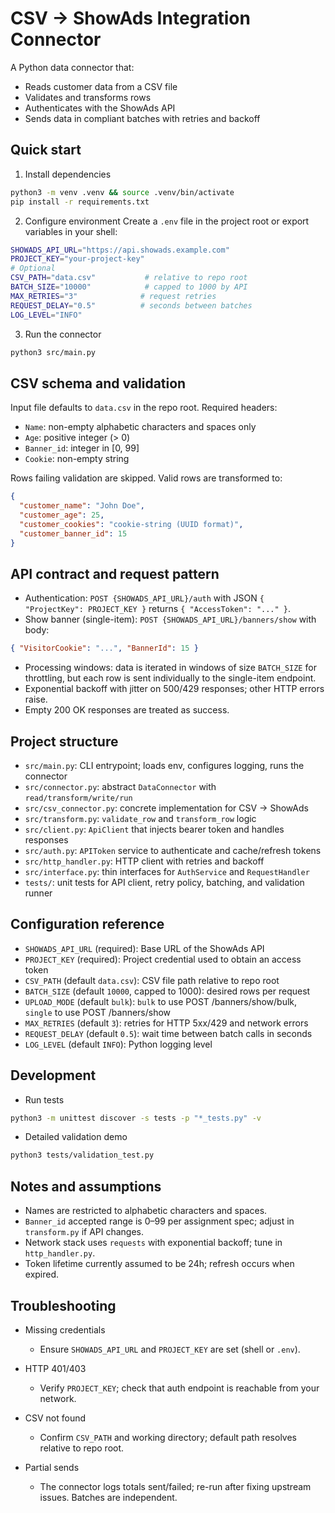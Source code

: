 # CSV → ShowAds Integration Connector

A Python data connector that:
- Reads customer data from a CSV file
- Validates and transforms rows
- Authenticates with the ShowAds API
- Sends data in compliant batches with retries and backoff

## Quick start

1) Install dependencies
```bash
python3 -m venv .venv && source .venv/bin/activate
pip install -r requirements.txt
```

2) Configure environment
Create a `.env` file in the project root or export variables in your shell:
```bash
SHOWADS_API_URL="https://api.showads.example.com"
PROJECT_KEY="your-project-key"
# Optional
CSV_PATH="data.csv"           # relative to repo root
BATCH_SIZE="10000"            # capped to 1000 by API
MAX_RETRIES="3"              # request retries
REQUEST_DELAY="0.5"          # seconds between batches
LOG_LEVEL="INFO"
```

3) Run the connector
```bash
python3 src/main.py
```

## CSV schema and validation
Input file defaults to `data.csv` in the repo root. Required headers:

- `Name`: non-empty alphabetic characters and spaces only
- `Age`: positive integer (> 0)
- `Banner_id`: integer in [0, 99]
- `Cookie`: non-empty string

Rows failing validation are skipped. Valid rows are transformed to:
```json
{
  "customer_name": "John Doe",
  "customer_age": 25,
  "customer_cookies": "cookie-string (UUID format)",
  "customer_banner_id": 15
}
```

## API contract and request pattern
- Authentication: `POST {SHOWADS_API_URL}/auth` with JSON `{ "ProjectKey": PROJECT_KEY }` returns `{ "AccessToken": "..." }`.
- Show banner (single-item): `POST {SHOWADS_API_URL}/banners/show` with body:
```json
{ "VisitorCookie": "...", "BannerId": 15 }
```
- Processing windows: data is iterated in windows of size `BATCH_SIZE` for throttling, but each row is sent individually to the single-item endpoint.
- Exponential backoff with jitter on 500/429 responses; other HTTP errors raise.
- Empty 200 OK responses are treated as success.

## Project structure

- `src/main.py`: CLI entrypoint; loads env, configures logging, runs the connector
- `src/connector.py`: abstract `DataConnector` with `read/transform/write/run`
- `src/csv_connector.py`: concrete implementation for CSV → ShowAds
- `src/transform.py`: `validate_row` and `transform_row` logic
- `src/client.py`: `ApiClient` that injects bearer token and handles responses
- `src/auth.py`: `APIToken` service to authenticate and cache/refresh tokens
- `src/http_handler.py`: HTTP client with retries and backoff
- `src/interface.py`: thin interfaces for `AuthService` and `RequestHandler`
- `tests/`: unit tests for API client, retry policy, batching, and validation runner

## Configuration reference

- `SHOWADS_API_URL` (required): Base URL of the ShowAds API
- `PROJECT_KEY` (required): Project credential used to obtain an access token
- `CSV_PATH` (default `data.csv`): CSV file path relative to repo root
- `BATCH_SIZE` (default `10000`, capped to 1000): desired rows per request
- `UPLOAD_MODE` (default `bulk`): `bulk` to use POST /banners/show/bulk, `single` to use POST /banners/show
- `MAX_RETRIES` (default `3`): retries for HTTP 5xx/429 and network errors
- `REQUEST_DELAY` (default `0.5`): wait time between batch calls in seconds
- `LOG_LEVEL` (default `INFO`): Python logging level

## Development

- Run tests
```bash
python3 -m unittest discover -s tests -p "*_tests.py" -v
```

- Detailed validation demo
```bash
python3 tests/validation_test.py
```

## Notes and assumptions

- Names are restricted to alphabetic characters and spaces.
- `Banner_id` accepted range is 0–99 per assignment spec; adjust in `transform.py` if API changes.
- Network stack uses `requests` with exponential backoff; tune in `http_handler.py`.
- Token lifetime currently assumed to be 24h; refresh occurs when expired.

## Troubleshooting

- Missing credentials
  - Ensure `SHOWADS_API_URL` and `PROJECT_KEY` are set (shell or `.env`).

- HTTP 401/403
  - Verify `PROJECT_KEY`; check that auth endpoint is reachable from your network.

- CSV not found
  - Confirm `CSV_PATH` and working directory; default path resolves relative to repo root.

- Partial sends
  - The connector logs totals sent/failed; re-run after fixing upstream issues. Batches are independent.



